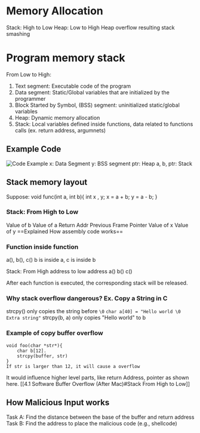 # Memory Allocation
Stack: High to Low
Heap: Low to High
Heap overflow resulting stack smashing

# Program memory stack
From Low to High:
1. Text segment: Executable code of the program
2. Data segment: Static/Global variables that are initialized by the programmer
3. Block Started by Symbol, (BSS) segment: uninitialized static/global variables
4. Heap: Dynamic memory allocation
5. Stack: Local variables defined inside functions, data related to functions calls (ex. return address, argumnets)
## Example Code
![Code Example](https://lh7-us.googleusercontent.com/8-mHCZn5ONQ0RzZrvggapaNWc2S9JnIsvRBoR3j6vBLjkCUKzcrJeWssFKmW3YZrUGtswxvBRnxuB2EXY3a-nI-rJ1VV2wDjU8ANoUzyAD8XaueCi5ZuYmxqz57aMKFQuXXLJ6epJcSaAjjJfJTStaHj=s2048)
x: Data Segment
y: BSS segment
ptr: Heap
a, b, ptr: Stack

## Stack memory layout
Suppose: 
void func(int a, int b){
	int x , y;
	x = a + b;
	y = a - b;
}
### Stack:  From High to Low
Value of b
Value of a
Return Addr
Previous Frame Pointer
Value of x
Value of y
==Explained How assembly code works==

### Function inside function
a(), b(), c()
b is  inside a, c is inside b

Stack: From High address to low address
a()
b()
c()

After each function is executed, the corresponding stack will be released. 

### Why stack overflow dangerous? Ex. Copy a String in C
strcpy() only copies the string before `\0`
`char a[40] = "Hello world \0 Extra string"`
strcpy(b, a) only copies "Hello world" to b

### Example of copy buffer overflow
```
void foo(char *str*){
	char b[12].
	strcpy(buffer, str)
}
If str is larger than 12, it will cause a overflow
```
It would influence higher level parts, like return Address, pointer as shown here.  [[4.1 Software Buffer Overflow (After Mac)#Stack From High to Low]]


## How Malicious Input works
Task A: Find the distance between the base of the buffer and return address
Task B: Find the address to place the malicious code (e.g., shellcode)

